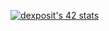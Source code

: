 [![dexposit's 42 stats](https://badge42.vercel.app/api/v2/cl2hrwxk3011709jppzcysckf/stats?cursusId=21&coalitionId=66)](https://github.com/JaeSeoKim/badge42)
